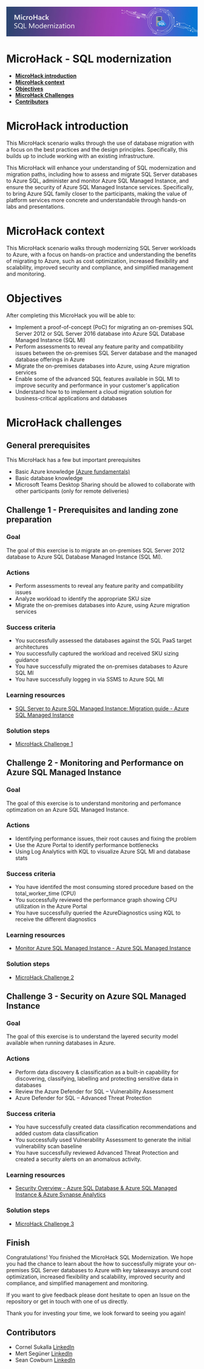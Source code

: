 
![image](./Images/SQLMicroHack.jpg)

# MicroHack - SQL modernization 

- [**MicroHack introduction**](#MicroHack-introduction)
- [**MicroHack context**](#microhack-context)
- [**Objectives**](#objectives)
- [**MicroHack Challenges**](#microhack-challenges)
- [**Contributors**](#contributors)

# MicroHack introduction

This MicroHack scenario walks through the use of database migration with a focus on the best practices and the design principles. Specifically, this builds up to include working with an existing infrastructure.

This MicroHack will enhance your understanding of SQL modernization and migration paths, including how to assess and migrate SQL Server databases to Azure SQL, administer and monitor Azure SQL Managed Instance, and ensure the security of Azure SQL Managed Instance services. Specifically, to bring Azure SQL family closer to the participants, making the value of platform services more concrete and understandable through hands-on labs and presentations.


# MicroHack context
This MicroHack scenario walks through modernizing SQL Server workloads to Azure, with a focus on hands-on practice and understanding the benefits of migrating to Azure, such as cost optimization, increased flexibility and scalability, improved security and compliance, and simplified management and monitoring.

# Objectives

After completing this MicroHack you will be able to:

* Implement a proof-of-concept (PoC) for migrating an on-premises SQL Server 2012 or SQL Server 2016 database into Azure SQL Database Managed Instance  (SQL MI)  
* Perform assessments to reveal any feature parity and compatibility issues between the on-premises SQL Server database and the managed database offerings in Azure   
* Migrate the on-premises databases into Azure, using Azure migration services  
* Enable some of the advanced SQL features available in SQL MI to improve security and performance in your customer's application  
* Understand how to to implement a cloud migration solution for business-critical applications and databases  

# MicroHack challenges

## General prerequisites

This MicroHack has a few but important prerequisites

* Basic Azure knowledge [(Azure fundamentals)](https://learn.microsoft.com/en-us/training/paths/azure-fundamentals-describe-azure-architecture-services/)  
* Basic database knowledge  
* Microsoft Teams Desktop Sharing should be allowed to collaborate with other participants (only for remote deliveries)  

## Challenge 1 - Prerequisites and landing zone preparation 

### Goal 

The goal of this exercise is to migrate an on-premises SQL Server 2012 database to Azure SQL Database Managed Instance (SQL MI).

### Actions

* Perform assessments to reveal any feature parity and compatibility issues 
* Analyze workload to identify the appropriate SKU size
* Migrate the on-premises databases into Azure, using Azure migration services

### Success criteria

* You successfully assessed the databases against the SQL PaaS target architectures 
* You successfully captured the workload and received SKU sizing guidance 
* You have successfully migrated the on-premises databases to Azure SQL MI 
* You have successfully loggeg in via SSMS to Azure SQL MI 

### Learning resources
* [SQL Server to Azure SQL Managed Instance: Migration guide - Azure SQL Managed Instance](https://learn.microsoft.com/en-us/azure/azure-sql/migration-guides/managed-instance/sql-server-to-managed-instance-guide?view=azuresql) 

### Solution steps 

* [MicroHack Challenge 1](./Challenges/01-MicroHack-database_assessment_and_migration_with_Azure_Data_Studio.md)

## Challenge 2 - Monitoring and Performance on Azure SQL Managed Instance

### Goal 

The goal of this exercise is to understand monitoring and perfomance optimzation on an Azure SQL Managed Instance. 

### Actions

* Identifying performance issues, their root causes and fixing the problem
* Use the Azure Portal to identify performance bottlenecks
* Using Log Analytics with KQL to visualize Azure SQL MI and database stats

### Success criteria

* You have identifed the most consuming stored procedure based on the total_worker_time (CPU)
* You successfully reviewed the performance graph showing CPU utilization in the Azure Portal
* You have successfully queried the AzureDiagnostics using KQL to receive the different diagnostics

### Learning resources
* [Monitor Azure SQL Managed Instance - Azure SQL Managed Instance](https://learn.microsoft.com/en-us/azure/azure-sql/managed-instance/monitoring-sql-managed-instance-azure-monitor?view=azuresql)

### Solution steps

* [MicroHack Challenge 2](./Challenges/02-MicroHack-monitoring_and_performance_on_Azure_SQL_Managed_Instance.md)

## Challenge 3 - Security on Azure SQL Managed Instance

### Goal 

The goal of this exercise is to understand the layered security model available when running databases in Azure.

### Actions

* Perform data discovery & classification as a built-in capability for discovering, classifying, labelling and protecting sensitive data in databases
* Review the Azure Defender for SQL – Vulnerability Assessment
* Azure Defender for SQL – Advanced Threat Protection

### Success criteria

* You have successfully created data classification recommendations and added custom data classification
* You successfully used Vulnerability Assessment to generate the initial vulnerability scan baseline
* You have successfully reviewed Advanced Threat Protection and created a security alerts on an anomalous activity.

### Learning resources
* [Security Overview - Azure SQL Database & Azure SQL Managed Instance & Azure Synapse Analytics](https://learn.microsoft.com/en-us/azure/azure-sql/database/security-overview?view=azuresql)

### Solution steps

* [MicroHack Challenge 3](./Challenges/03-MicroHack-security_on_Azure_SQL_Managed_Instance.md)

## Finish

Congratulations! You finished the MicroHack SQL Modernization. We hope you had the chance to learn about the how to successfully migrate your on-premises SQL Server databases to Azure with key takeaways around cost optimization, increased flexibility and scalability, improved security and compliance, and simplified management and monitoring.

If you want to give feedback please dont hesitate to open an Issue on the repository or get in touch with one of us directly.

Thank you for investing your time, we look forward to seeing you again!


## Contributors
* Cornel Sukalla [LinkedIn](https://www.linkedin.com/in/cornelsukalla/)
* Mert Següner [LinkedIn](https://www.linkedin.com/in/mertsenguner/)
* Sean Cowburn [LinkedIn](https://www.linkedin.com/in/sean-cowburn/)
